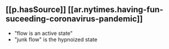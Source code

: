 
## [[p.hasSource]] [[ar.nytimes.having-fun-suceeding-coronavirus-pandemic]]

- "flow is an active state"
- "junk flow" is the hypnoized state 
